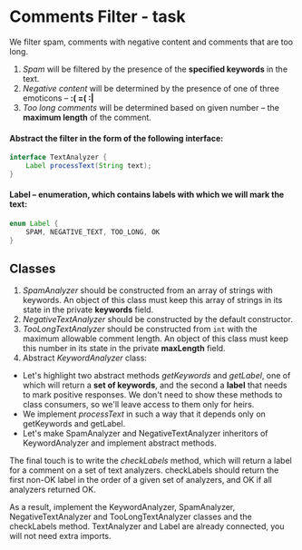 
# Comments Filter - task

We filter spam, comments with negative content and comments that are too long.
1) *Spam* will be filtered by the presence of the **specified keywords** in the text.
2) *Negative content* will be determined by the presence of one of three emoticons – **:( =( :|**
3) *Too long comments* will be determined based on given number – the **maximum length** of the comment. 


#### Abstract the filter in the form of the following interface:
```java
interface TextAnalyzer {
    Label processText(String text);
}   
```

#### Label – enumeration, which contains labels with which we will mark the text:
```java
enum Label {
    SPAM, NEGATIVE_TEXT, TOO_LONG, OK
}
```

## Classes
1. *SpamAnalyzer* should be constructed from an array of strings with keywords. An object of this class must keep this array of strings in its state in the private **keywords** field.
2. *NegativeTextAnalyzer* should be constructed by the default constructor.
3. *TooLongTextAnalyzer* should be constructed from `int` with the maximum allowable comment length. An object of this class must keep this number in its state in the private **maxLength** field.
4. Abstract *KeywordAnalyzer* class:
- Let's highlight two abstract methods *getKeywords* and *getLabel*, one of which will return a **set of keywords**, and the second a **label** that needs to mark positive responses. We don't need to show these methods to class consumers, so we'll leave access to them only for heirs.
- We implement *processText* in such a way that it depends only on getKeywords and getLabel.
- Let's make SpamAnalyzer and NegativeTextAnalyzer inheritors of KeywordAnalyzer and implement abstract methods.

The final touch is to write the *checkLabels* method, which will return a label for a comment on a set of text analyzers. checkLabels should return the first non-OK label in the order of a given set of analyzers, and OK if all analyzers returned OK.  

As a result, implement the KeywordAnalyzer, SpamAnalyzer, NegativeTextAnalyzer and TooLongTextAnalyzer classes and the checkLabels method. TextAnalyzer and Label are already connected, you will not need extra imports.
